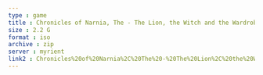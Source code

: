 ```yaml
---
type : game
title : Chronicles of Narnia, The - The Lion, the Witch and the Wardrobe (Russia)
size : 2.2 G
format : iso
archive : zip
server : myrient
link2 : Chronicles%20of%20Narnia%2C%20The%20-%20The%20Lion%2C%20the%20Witch%20and%20the%20Wardrobe%20%28Russia%29
---
```

